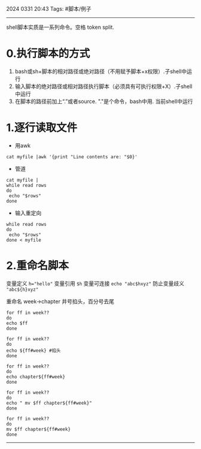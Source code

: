 2024 0331 20:43
Tags: #脚本/例子

---

<!-- toc -->
shell脚本实质是一系列命令。空格 token split.
# 0.执行脚本的方式
1. bash或sh+脚本的相对路径或绝对路径（不用赋予脚本+x权限）.子shell中运行
2. 输入脚本的绝对路径或相对路径执行脚本（必须具有可执行权限+X）.子shell中运行
3. 在脚本的路径前加上“.”或者source. "."是个命令，bash中用. 当前shell中运行

# 1.逐行读取文件
- 用awk
```shell
cat myfile |awk '{print "Line contents are: "$0}' 
```
- 管道
```shell
cat myfile |
while read rows 
do
 echo "$rows"
done
```
- 输入重定向
```shell
while read rows 
do
 echo "$rows"
done < myfile           
```


# 2.重命名脚本

变量定义 `h="hello"`
变量引用 `$h`
变量可连接 `echo "abc$hxyz"`
防止变量歧义 `"abc${h}xyz"`

重命名 week->chapter
井号掐头，百分号去尾
```shell
for ff in week??
do
echo $ff
done

for ff in week??
do
echo ${ff#week} #掐头
done

for ff in week??
do
echo chapter${ff#week}
done

for ff in week??
do
echo " mv $ff chapter${ff#week}"
done

for ff in week??
do
mv $ff chapter${ff#week}
done
```







---
